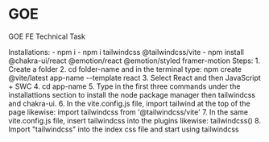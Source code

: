 # GOE
GOE FE Technical Task

Installations:
    - npm i
    - npm i tailwindcss @tailwindcss/vite
    - npm install @chakra-ui/react @emotion/react @emotion/styled framer-motion
Steps:
    1. Create a folder
    2. cd folder-name and in the terminal type: npm create @vite/latest app-name --template react
    3. Select React and then JavaScript + SWC
    4. cd app-name
    5. Type in the first three commands under the installattions section to install the node package manager then tailwindcss and chakra-ui.
    6. In the vite.config.js file, import tailwind at the top of the page likewise: import tailwindcss from '@tailwindcss/vite'
    7. In the same vite.config.js file, insert tailwindcss into the plugins likewise: tailwindcss()
    8. Import "tailwindcss" into the index css file and start using tailwindcss